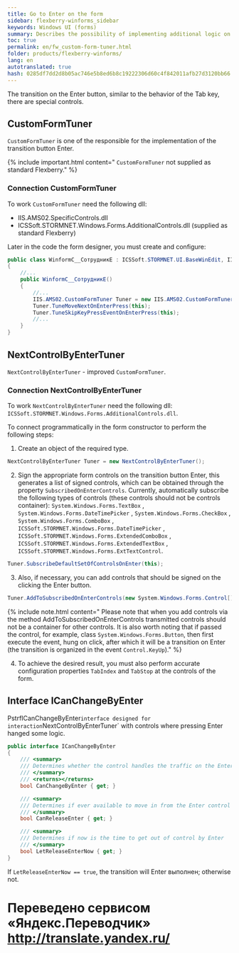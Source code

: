 ```yaml
--- 
title: Go to Enter on the form 
sidebar: flexberry-winforms_sidebar 
keywords: Windows UI (forms) 
summary: Describes the possibility of implementing additional logic on forms, for example, the treatment of depression of certain keys by creating a custom FormTuner s 
toc: true 
permalink: en/fw_custom-form-tuner.html 
folder: products/flexberry-winforms/ 
lang: en 
autotranslated: true 
hash: 0285df7dd2d8b05ac746e5b8ed6b8c19222306d60c4f842011afb27d3120bb66 
--- 
```


<!-- This article is still being edited --> 

The transition on the Enter button, similar to the behavior of the Tab key, there are special controls. 

## CustomFormTuner 
`CustomFormTuner` is one of the responsible for the implementation of the transition button Enter. 

{% include important.html content=" 
`CustomFormTuner` not supplied as standard Flexberry." %} 


### Connection CustomFormTuner 
To work `CustomFormTuner` need the following dll: 
* IIS.AMS02.SpecificControls.dll 
* ICSSoft.STORMNET.Windows.Forms.AdditionalControls.dll (supplied as standard Flexberry) 

Later in the code the form designer, you must create and configure: 

```csharp
public class WinformC__СотрудникE : ICSSoft.STORMNET.UI.BaseWinEdit, IIS.TryDOEPOnEnter.DPDIC__СотрудникE
{
	//... 
	public WinformC__СотрудникE()
	{
		//... 
		IIS.AMS02.CustomFormTuner Tuner = new IIS.AMS02.CustomFormTuner();
		Tuner.TuneMoveNextOnEnterPress(this);
		Tuner.TuneSkipKeyPressEventOnEnterPress(this);
		//... 
	}
}
``` 

## NextControlByEnterTuner 
`NextControlByEnterTuner` - improved `CustomFormTuner`. 

### Connection NextControlByEnterTuner 
To work `NextControlByEnterTuner` need the following dll: `ICSSoft.STORMNET.Windows.Forms.AdditionalControls.dll`. 

To connect programmatically in the form constructor to perform the following steps: 

1) Create an object of the required type. 

```csharp
NextControlByEnterTuner Tuner = new NextControlByEnterTuner();
``` 

2) Sign the appropriate form controls on the transition button Enter, this generates a list of signed controls, which can be obtained through the property `SubscribedOnEnterControls`. Currently, automatically subscribe the following types of controls (these controls should not be controls container): `System.Windows.Forms.TextBox` , `System.Windows.Forms.DateTimePicker` , `System.Windows.Forms.CheckBox` , `System.Windows.Forms.ComboBox` , `ICSSoft.STORMNET.Windows.Forms.DateTimePicker` , `ICSSoft.STORMNET.Windows.Forms.ExtendedComboBox` , `ICSSoft.STORMNET.Windows.Forms.ExtendedTextBox` , `ICSSoft.STORMNET.Windows.Forms.ExtTextControl`. 

```csharp
Tuner.SubscribeDefaultSetOfControlsOnEnter(this);
``` 

3) Also, if necessary, you can add controls that should be signed on the clicking the Enter button. 

```csharp
Tuner.AddToSubscribedOnEnterControls(new System.Windows.Forms.Control[] {lsvРезультат, btnНайти};
``` 

{% include note.html content=" 
Please note that when you add controls via the method AddToSubscribedOnEnterControls transmitted controls should not be a container for other controls. It is also worth noting that if passed the control, for example, class `System.Windows.Forms.Button`, then first execute the event, hung on click, after which it will be a transition on Enter (the transition is organized in the event `Control.KeyUp`)." %} 


4) To achieve the desired result, you must also perform accurate configuration properties `TabIndex` and `TabStop` at the controls of the form. 

## Interface ICanChangeByEnter 
PstrfICanChangeByEnter` interface designed for interaction `NextControlByEnterTuner` with controls where pressing Enter hanged some logic. 

```csharp
public interface ICanChangeByEnter
{
	/// <summary> 
	/// Determines whether the control handles the traffic on the Enter independently 
	/// </summary> 
	/// <returns></returns> 
	bool CanChangeByEnter { get; }

	/// <summary> 
	/// Determines if ever available to move in from the Enter control 
	/// </summary> 
	bool CanReleaseEnter { get; }

	/// <summary> 
	/// Determines if now is the time to get out of control by Enter 
	/// </summary> 
	bool LetReleaseEnterNow { get; }
}
``` 

If `LetReleaseEnterNow == true`, the transition will Enter выполнен; otherwise not.


 # Переведено сервисом «Яндекс.Переводчик» http://translate.yandex.ru/